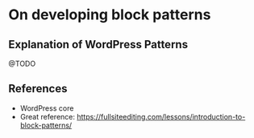 # On developing block patterns

## Explanation of WordPress Patterns
@TODO

## References
* WordPress core
* Great reference: https://fullsiteediting.com/lessons/introduction-to-block-patterns/